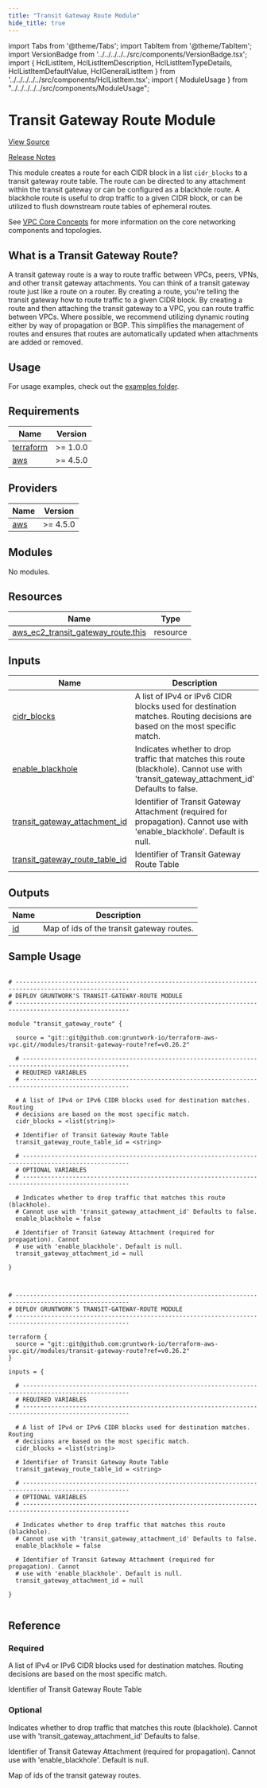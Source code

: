 ```yaml
---
title: "Transit Gateway Route Module"
hide_title: true
---
```


import Tabs from '@theme/Tabs';
import TabItem from '@theme/TabItem';
import VersionBadge from '../../../../../src/components/VersionBadge.tsx';
import { HclListItem, HclListItemDescription, HclListItemTypeDetails, HclListItemDefaultValue, HclGeneralListItem } from '../../../../../src/components/HclListItem.tsx';
import { ModuleUsage } from "../../../../../src/components/ModuleUsage";

<VersionBadge repoTitle="VPC Modules" version="0.26.2" lastModifiedVersion="0.26.2"/>

# Transit Gateway Route Module

<a href="https://github.com/gruntwork-io/terraform-aws-vpc/tree/v0.26.2/modules/transit-gateway-route" className="link-button" title="View the source code for this module in GitHub.">View Source</a>

<a href="https://github.com/gruntwork-io/terraform-aws-vpc/releases/tag/v0.26.2" className="link-button" title="Release notes for only versions which impacted this module.">Release Notes</a>

This module creates a route for each CIDR block in a list `cidr_blocks` to a transit gateway route table. The route can be directed to any attachment within the transit gateway or can be configured as a blackhole route. A blackhole route is useful to drop traffic to a given CIDR block, or can be utilized to flush downstream route tables of ephemeral routes.

See [VPC Core Concepts](https://github.com/gruntwork-io/terraform-aws-vpc/tree/v0.26.2/modules//_docs/vpc-core-concepts.md) for more information on the core networking components and topologies.

## What is a Transit Gateway Route?

A transit gateway route is a way to route traffic between VPCs, peers, VPNs, and other transit gateway attachments. You can think of a transit gateway route just like a route on a router. By creating a route, you're telling the transit gateway how to route traffic to a given CIDR block. By creating a route and then attaching the transit gateway to a VPC, you can route traffic between VPCs. Where possible, we recommend utilizing dynamic routing either by way of propagation or BGP. This simplifies the management of routes and ensures that routes are automatically updated when attachments are added or removed.

## Usage

For usage examples, check out the [examples folder](https://github.com/gruntwork-io/terraform-aws-vpc/tree/v0.26.2/examples/transit-gateway-route/).

<!-- BEGIN_TF_DOCS -->

## Requirements

| Name | Version |
|------|---------|
| <a name="requirement_terraform"></a> [terraform](#requirement_terraform) | >= 1.0.0 |
| <a name="requirement_aws"></a> [aws](#requirement_aws) | >= 4.5.0 |

## Providers

| Name | Version |
|------|---------|
| <a name="provider_aws"></a> [aws](#provider_aws) | >= 4.5.0 |

## Modules

No modules.

## Resources

| Name | Type |
|------|------|
| [aws_ec2\_transit_gateway_route.this](https://registry.terraform.io/providers/hashicorp/aws/latest/docs/resources/ec2\_transit_gateway_route) | resource |

## Inputs

| Name | Description | Type | Default | Required |
|------|-------------|------|---------|:--------:|
| <a name="input_cidr_blocks"></a> [cidr_blocks](#input_cidr_blocks) | A list of IPv4 or IPv6 CIDR blocks used for destination matches. Routing decisions are based on the most specific match. | `list(string)` | n/a | yes |
| <a name="input_enable_blackhole"></a> [enable_blackhole](#input_enable_blackhole) | Indicates whether to drop traffic that matches this route (blackhole). Cannot use with 'transit_gateway_attachment_id' Defaults to false. | `bool` | `false` | no |
| <a name="input_transit_gateway_attachment_id"></a> [transit_gateway_attachment_id](#input_transit_gateway_attachment_id) | Identifier of Transit Gateway Attachment (required for propagation). Cannot use with 'enable_blackhole'. Default is null. | `string` | `null` | no |
| <a name="input_transit_gateway_route_table_id"></a> [transit_gateway_route_table_id](#input_transit_gateway_route_table_id) | Identifier of Transit Gateway Route Table | `string` | n/a | yes |

## Outputs

| Name | Description |
|------|-------------|
| <a name="output_id"></a> [id](#output_id) | Map of ids of the transit gateway routes. |

<!-- END_TF_DOCS -->

## Sample Usage

<Tabs>
<TabItem value="terraform" label="Terraform" default>

```hcl title="main.tf"

# ------------------------------------------------------------------------------------------------------
# DEPLOY GRUNTWORK'S TRANSIT-GATEWAY-ROUTE MODULE
# ------------------------------------------------------------------------------------------------------

module "transit_gateway_route" {

  source = "git::git@github.com:gruntwork-io/terraform-aws-vpc.git//modules/transit-gateway-route?ref=v0.26.2"

  # ----------------------------------------------------------------------------------------------------
  # REQUIRED VARIABLES
  # ----------------------------------------------------------------------------------------------------

  # A list of IPv4 or IPv6 CIDR blocks used for destination matches. Routing
  # decisions are based on the most specific match.
  cidr_blocks = <list(string)>

  # Identifier of Transit Gateway Route Table
  transit_gateway_route_table_id = <string>

  # ----------------------------------------------------------------------------------------------------
  # OPTIONAL VARIABLES
  # ----------------------------------------------------------------------------------------------------

  # Indicates whether to drop traffic that matches this route (blackhole).
  # Cannot use with 'transit_gateway_attachment_id' Defaults to false.
  enable_blackhole = false

  # Identifier of Transit Gateway Attachment (required for propagation). Cannot
  # use with 'enable_blackhole'. Default is null.
  transit_gateway_attachment_id = null

}


```

</TabItem>
<TabItem value="terragrunt" label="Terragrunt" default>

```hcl title="terragrunt.hcl"

# ------------------------------------------------------------------------------------------------------
# DEPLOY GRUNTWORK'S TRANSIT-GATEWAY-ROUTE MODULE
# ------------------------------------------------------------------------------------------------------

terraform {
  source = "git::git@github.com:gruntwork-io/terraform-aws-vpc.git//modules/transit-gateway-route?ref=v0.26.2"
}

inputs = {

  # ----------------------------------------------------------------------------------------------------
  # REQUIRED VARIABLES
  # ----------------------------------------------------------------------------------------------------

  # A list of IPv4 or IPv6 CIDR blocks used for destination matches. Routing
  # decisions are based on the most specific match.
  cidr_blocks = <list(string)>

  # Identifier of Transit Gateway Route Table
  transit_gateway_route_table_id = <string>

  # ----------------------------------------------------------------------------------------------------
  # OPTIONAL VARIABLES
  # ----------------------------------------------------------------------------------------------------

  # Indicates whether to drop traffic that matches this route (blackhole).
  # Cannot use with 'transit_gateway_attachment_id' Defaults to false.
  enable_blackhole = false

  # Identifier of Transit Gateway Attachment (required for propagation). Cannot
  # use with 'enable_blackhole'. Default is null.
  transit_gateway_attachment_id = null

}


```

</TabItem>
</Tabs>




## Reference

<Tabs>
<TabItem value="inputs" label="Inputs" default>

### Required

<HclListItem name="cidr_blocks" requirement="required" type="list(string)">
<HclListItemDescription>

A list of IPv4 or IPv6 CIDR blocks used for destination matches. Routing decisions are based on the most specific match.

</HclListItemDescription>
</HclListItem>

<HclListItem name="transit_gateway_route_table_id" requirement="required" type="string">
<HclListItemDescription>

Identifier of Transit Gateway Route Table

</HclListItemDescription>
</HclListItem>

### Optional

<HclListItem name="enable_blackhole" requirement="optional" type="bool">
<HclListItemDescription>

Indicates whether to drop traffic that matches this route (blackhole). Cannot use with 'transit_gateway_attachment_id' Defaults to false.

</HclListItemDescription>
<HclListItemDefaultValue defaultValue="false"/>
</HclListItem>

<HclListItem name="transit_gateway_attachment_id" requirement="optional" type="string">
<HclListItemDescription>

Identifier of Transit Gateway Attachment (required for propagation). Cannot use with 'enable_blackhole'. Default is null.

</HclListItemDescription>
<HclListItemDefaultValue defaultValue="null"/>
</HclListItem>

</TabItem>
<TabItem value="outputs" label="Outputs">

<HclListItem name="id">
<HclListItemDescription>

Map of ids of the transit gateway routes.

</HclListItemDescription>
</HclListItem>

</TabItem>
</Tabs>


<!-- ##DOCS-SOURCER-START
{
  "originalSources": [
    "https://github.com/gruntwork-io/terraform-aws-vpc/tree/v0.26.2/modules/transit-gateway-route/readme.md",
    "https://github.com/gruntwork-io/terraform-aws-vpc/tree/v0.26.2/modules/transit-gateway-route/variables.tf",
    "https://github.com/gruntwork-io/terraform-aws-vpc/tree/v0.26.2/modules/transit-gateway-route/outputs.tf"
  ],
  "sourcePlugin": "module-catalog-api",
  "hash": "8b77600a0769af2a9a9054fee4f73db1"
}
##DOCS-SOURCER-END -->
